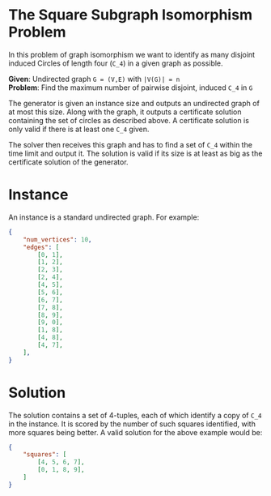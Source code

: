 # The Square Subgraph Isomorphism Problem
In this problem of graph isomorphism we want to identify as many disjoint
induced Circles of length four (`C_4`) in a given graph as possible.

**Given**: Undirected graph `G = (V,E)` with `|V(G)| = n`  
**Problem**: Find the maximum number of pairwise disjoint, induced `C_4` in `G`

The generator is given an instance size and outputs an undirected graph of at
most this size. Along with the graph, it outputs a certificate solution
containing the set of circles as described above. A certificate solution is only
valid if there is at least one `C_4` given.

The solver then receives this graph and has to find a set of `C_4` within the
time limit and output it. The solution is valid if its size is at least as big
as the certificate solution of the generator.

# Instance
An instance is a standard undirected graph. For example:
```json
{
    "num_vertices": 10,
    "edges": [
        [0, 1],
        [1, 2],
        [2, 3],
        [2, 4],
        [4, 5],
        [5, 6],
        [6, 7],
        [7, 8],
        [8, 9],
        [9, 0],
        [1, 8],
        [4, 8],
        [4, 7],
    ],
}
```

# Solution
The solution contains a set of 4-tuples, each of which identify a copy of `C_4` in the instance.
It is scored by the number of such squares identified, with more squares being better.
A valid solution for the above example would be:
```json
{
    "squares": [
        [4, 5, 6, 7],
        [0, 1, 8, 9],
    ]
}
```
